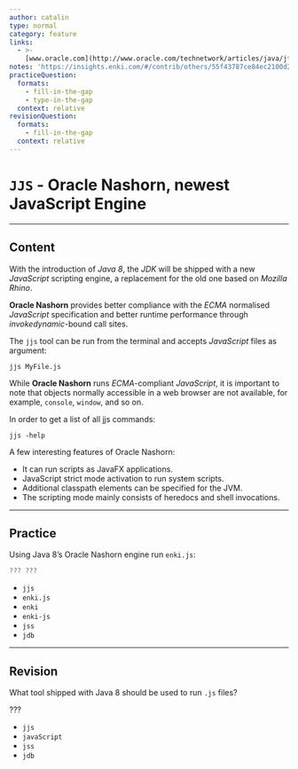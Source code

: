 ```yaml
---
author: catalin
type: normal
category: feature
links:
  - >-
    [www.oracle.com](http://www.oracle.com/technetwork/articles/java/jf14-nashorn-2126515.html){website}
notes: 'https://insights.enki.com/#/contrib/others/55f43787ce84ec2100d2bb5e?search=kha'
practiceQuestion:
  formats:
    - fill-in-the-gap
    - type-in-the-gap
  context: relative
revisionQuestion:
  formats:
    - fill-in-the-gap
  context: relative
---
```


# `JJS` - Oracle Nashorn, newest JavaScript Engine


---

## Content

With the introduction of *Java 8*, the *JDK* will be shipped with a new *JavaScript* scripting engine, a replacement for the old one based on *Mozilla Rhino*. 

 **Oracle Nashorn** provides better compliance with the *ECMA* normalised *JavaScript* specification and better runtime performance through *invokedynamic*-bound call sites.

The `jjs` tool can be run from the terminal and accepts *JavaScript* files as argument:

```shell
jjs MyFile.js
```

While **Oracle Nashorn** runs *ECMA*-compliant *JavaScript*, it is important to note that objects normally accessible in a web browser are not available, for example, `console`, `window`, and so on.

In order to get a list of all jjs commands:

```shell
jjs -help
```

A few interesting features of Oracle Nashorn:

- It can run scripts as JavaFX applications.
- JavaScript strict mode activation to run system scripts.
- Additional classpath elements can be specified for the JVM.
- The scripting mode mainly consists of heredocs and shell invocations.


---

## Practice

Using Java 8’s Oracle Nashorn engine run `enki.js`:

```java
??? ???
```

- `jjs` 
- `enki.js` 
- `enki` 
- `enki-js` 
- `jss` 
- `jdb`


---

## Revision

What tool shipped with Java 8 should be used to run `.js` files?

???

- `jjs` 
- `javaScript` 
- `jss` 
- `jdb`
